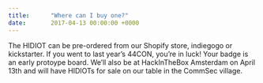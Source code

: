 ```yaml
---
title:      "Where can I buy one?"
date:       2017-04-13 00:00:00 +0000
---
```

The HIDIOT can be pre-ordered from our Shopify store, indiegogo or kickstarter.
If you went to last year’s 44CON, you’re in luck! Your badge is an early protoype board.
We’ll also be at HackInTheBox Amsterdam on April 13th and will have HIDIOTs for sale on our table in the CommSec village.
